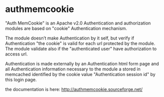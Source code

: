 authmemcookie
=============

"Auth MemCookie" is an Apache v2.0 Authentication and authorization modules are based on "cookie" Authentication mechanism.

The module doesn’t make Authentication by it self, but verify if Authentication "the cookie" is valid for each url protected by the module. The module validate also if the "authenticated user" have authorization to access url.

Authentication is made externally by an Authentication html form page and all Authentication information necessary to the module a stored in memcached identified by the cookie value "Authentication session id" by this login page.

the documentation is here: http://authmemcookie.sourceforge.net/
